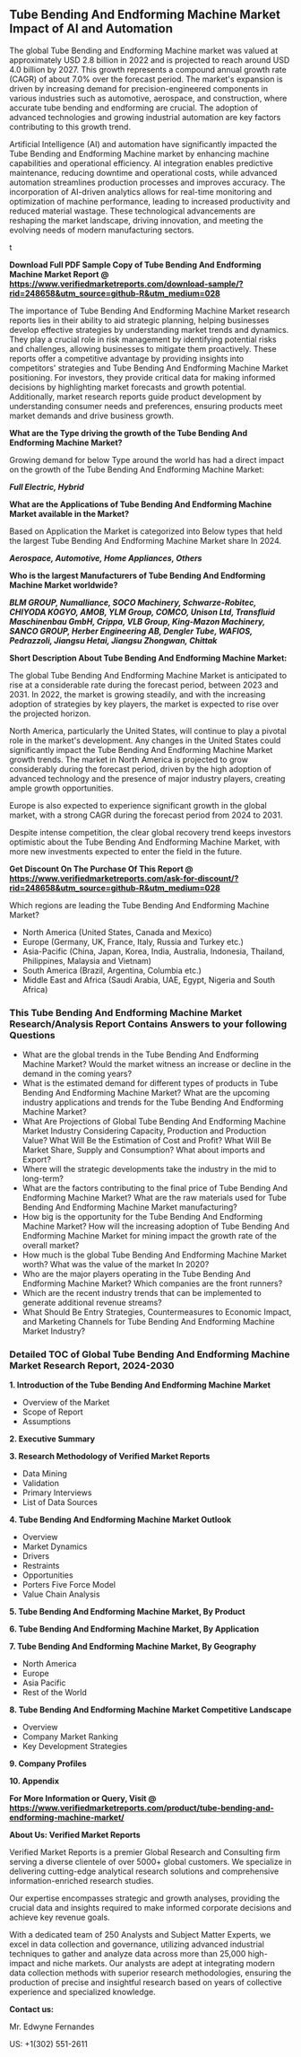 <h2>Tube Bending And Endforming Machine Market Impact of AI and Automation</h2><p>The global Tube Bending and Endforming Machine market was valued at approximately USD 2.8 billion in 2022 and is projected to reach around USD 4.0 billion by 2027. This growth represents a compound annual growth rate (CAGR) of about 7.0% over the forecast period. The market's expansion is driven by increasing demand for precision-engineered components in various industries such as automotive, aerospace, and construction, where accurate tube bending and endforming are crucial. The adoption of advanced technologies and growing industrial automation are key factors contributing to this growth trend.</p><p>Artificial Intelligence (AI) and automation have significantly impacted the Tube Bending and Endforming Machine market by enhancing machine capabilities and operational efficiency. AI integration enables predictive maintenance, reducing downtime and operational costs, while advanced automation streamlines production processes and improves accuracy. The incorporation of AI-driven analytics allows for real-time monitoring and optimization of machine performance, leading to increased productivity and reduced material wastage. These technological advancements are reshaping the market landscape, driving innovation, and meeting the evolving needs of modern manufacturing sectors.</p>t</p><p id="" class=""><strong>Download Full PDF Sample Copy of Tube Bending And Endforming Machine Market Report @ <a href="https://www.verifiedmarketreports.com/download-sample/?rid=248658&utm_source=github-R&utm_medium=028" target="_blank">https://www.verifiedmarketreports.com/download-sample/?rid=248658&utm_source=github-R&utm_medium=028</a></strong></p><p>The importance of&nbsp;Tube Bending And Endforming Machine Market research reports lies in their ability to aid strategic planning, helping businesses develop effective strategies by understanding market trends and dynamics. They play a crucial role in risk management by identifying potential risks and challenges, allowing businesses to mitigate them proactively. These reports offer a competitive advantage by providing insights into competitors' strategies and Tube Bending And Endforming Machine Market positioning. For investors, they provide critical data for making informed decisions by highlighting market forecasts and growth potential. Additionally, market research reports guide product development by understanding consumer needs and preferences, ensuring products meet market demands and drive business growth.</p><p><strong>What are the&nbsp;Type driving the growth of the Tube Bending And Endforming Machine Market?</strong></p><p id="" class="">Growing demand for below Type around the world has had a direct impact on the growth of the Tube Bending And Endforming Machine Market:</p><em><strong>Full Electric, Hybrid</strong></em></p><strong>What are the&nbsp;Applications&nbsp;of Tube Bending And Endforming Machine Market available in the Market?</strong></p><p id="" class="">Based on Application the Market is categorized into Below types that held the largest Tube Bending And Endforming Machine Market share In 2024.</p><em><strong>Aerospace, Automotive, Home Appliances, Others</strong></em></p><strong>Who is the largest Manufacturers of Tube Bending And Endforming Machine Market worldwide?</strong></p><p><em><strong>BLM GROUP, Numalliance, SOCO Machinery, Schwarze-Robitec, CHIYODA KOGYO, AMOB, YLM Group, COMCO, Unison Ltd, Transfluid Maschinenbau GmbH, Crippa, VLB Group, King-Mazon Machinery, SANCO GROUP, Herber Engineering AB, Dengler Tube, WAFIOS, Pedrazzoli, Jiangsu Hetai, Jiangsu Zhongwan, Chittak</strong></em></p><p id="" class=""><strong>Short Description About Tube Bending And Endforming Machine Market:</strong></p><p>The global Tube Bending And Endforming Machine Market is anticipated to rise at a considerable rate during the forecast period, between 2023 and 2031. In 2022, the market is growing steadily, and with the increasing adoption of strategies by key players, the market is expected to rise over the projected horizon.</p><p>North America, particularly the United States, will continue to play a pivotal role in the market's development. Any changes in the United States could significantly impact the Tube Bending And Endforming Machine Market growth trends. The market in North America is projected to grow considerably during the forecast period, driven by the high adoption of advanced technology and the presence of major industry players, creating ample growth opportunities.</p><p>Europe is also expected to experience significant growth in the global market, with a strong CAGR during the forecast period from 2024 to 2031.</p><p>Despite intense competition, the clear global recovery trend keeps investors optimistic about the Tube Bending And Endforming Machine Market, with more new investments expected to enter the field in the future.</p><p id="" class=""><strong>Get Discount On The Purchase Of This Report @ <a href="https://www.verifiedmarketreports.com/ask-for-discount/?rid=248658&utm_source=github-R&utm_medium=028" target="_blank">https://www.verifiedmarketreports.com/ask-for-discount/?rid=248658&utm_source=github-R&utm_medium=028</a></strong></p>Which regions are leading the Tube Bending And Endforming Machine Market?</p><ul><li>North America (United States, Canada and Mexico)</li><li>Europe (Germany, UK, France, Italy, Russia and Turkey etc.)</li><li>Asia-Pacific (China, Japan, Korea, India, Australia, Indonesia, Thailand, Philippines, Malaysia and Vietnam)</li><li>South America (Brazil, Argentina, Columbia etc.)</li><li>Middle East and Africa (Saudi Arabia, UAE, Egypt, Nigeria and South Africa)</li></ul><h3 id="" class="">This Tube Bending And Endforming Machine Market Research/Analysis Report Contains Answers to your following Questions</h3><ul><li>What are the global trends in the Tube Bending And Endforming Machine Market? Would the market witness an increase or decline in the demand in the coming years?</li><li>What is the estimated demand for different types of products in Tube Bending And Endforming Machine Market? What are the upcoming industry applications and trends for the Tube Bending And Endforming Machine Market?</li><li>What Are Projections of Global Tube Bending And Endforming Machine Market Industry Considering Capacity, Production and Production Value? What Will Be the Estimation of Cost and Profit? What Will Be Market Share, Supply and Consumption? What about imports and Export?</li><li>Where will the strategic developments take the industry in the mid to long-term?</li><li>What are the factors contributing to the final price of Tube Bending And Endforming Machine Market? What are the raw materials used for Tube Bending And Endforming Machine Market manufacturing?</li><li>How big is the opportunity for the Tube Bending And Endforming Machine Market? How will the increasing adoption of Tube Bending And Endforming Machine Market for mining impact the growth rate of the overall market?</li><li>How much is the global Tube Bending And Endforming Machine Market worth? What was the value of the market In 2020?</li><li>Who are the major players operating in the Tube Bending And Endforming Machine Market? Which companies are the front runners?</li><li>Which are the recent industry trends that can be implemented to generate additional revenue streams?</li><li>What Should Be Entry Strategies, Countermeasures to Economic Impact, and Marketing Channels for Tube Bending And Endforming Machine Market Industry?</li></ul><h3 id="" class="">Detailed TOC of Global Tube Bending And Endforming Machine Market Research Report, 2024-2030</h3><p id="" class=""><strong>1. Introduction of the Tube Bending And Endforming Machine Market</strong></p><ul><li>Overview of the Market</li><li>Scope of Report</li><li>Assumptions</li></ul><p id="" class=""><strong>2. Executive Summary</strong></p><p id="" class=""><strong>3. Research Methodology of Verified Market Reports</strong></p><ul><li>Data Mining</li><li>Validation</li><li>Primary Interviews</li><li>List of Data Sources</li></ul><p id="" class=""><strong>4. Tube Bending And Endforming Machine Market Outlook</strong></p><ul><li>Overview</li><li>Market Dynamics</li><li>Drivers</li><li>Restraints</li><li>Opportunities</li><li>Porters Five Force Model</li><li>Value Chain Analysis</li></ul><p id="" class=""><strong>5. Tube Bending And Endforming Machine Market, By Product</strong></p><p id="" class=""><strong>6. Tube Bending And Endforming Machine Market, By Application</strong></p><p id="" class=""><strong>7. Tube Bending And Endforming Machine Market, By Geography</strong></p><ul><li>North America</li><li>Europe</li><li>Asia Pacific</li><li>Rest of the World</li></ul><p id="" class=""><strong>8. Tube Bending And Endforming Machine Market Competitive Landscape</strong></p><ul><li>Overview</li><li>Company Market Ranking</li><li>Key Development Strategies</li></ul><p id="" class=""><strong>9. Company Profiles</strong></p><p id="" class=""><strong>10. Appendix</strong></p><p id="" class=""><strong>For More Information or Query, Visit @ <a href="https://www.verifiedmarketreports.com/product/tube-bending-and-endforming-machine-market/" target="_blank">https://www.verifiedmarketreports.com/product/tube-bending-and-endforming-machine-market/</a></strong></p><p id="" class=""><strong>About Us: Verified Market Reports</strong></p><p id="" class="">Verified Market Reports is a premier Global Research and Consulting firm serving a diverse clientele of over 5000+ global customers. We specialize in delivering cutting-edge analytical research solutions and comprehensive information-enriched research studies.</p><p id="" class="">Our expertise encompasses strategic and growth analyses, providing the crucial data and insights required to make informed corporate decisions and achieve key revenue goals.</p><p id="" class="">With a dedicated team of 250 Analysts and Subject Matter Experts, we excel in data collection and governance, utilizing advanced industrial techniques to gather and analyze data across more than 25,000 high-impact and niche markets. Our analysts are adept at integrating modern data collection methods with superior research methodologies, ensuring the production of precise and insightful research based on years of collective experience and specialized knowledge.</p><p id="" class=""><strong>Contact us:</strong></p><p id="" class="">Mr. Edwyne Fernandes</p><p id="" class="">US: +1(302) 551-2611</p>